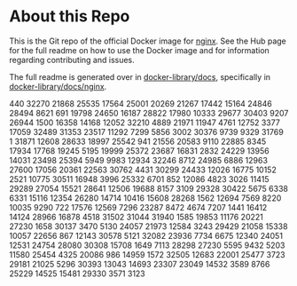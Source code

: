 # About this Repo

This is the Git repo of the official Docker image for [nginx](https://registry.hub.docker.com/_/nginx/). See the
Hub page for the full readme on how to use the Docker image and for information
regarding contributing and issues.

The full readme is generated over in [docker-library/docs](https://github.com/docker-library/docs),
specifically in [docker-library/docs/nginx](https://github.com/docker-library/docs/tree/master/nginx).

440
32270
21868
25535
17564
25001
20269
21267
17442
15164
24846
28494
8621
691
19798
24650
16187
28822
17980
10333
29677
30403
9207
26944
1500
16358
14168
12052
32210
4889
21971
11947
4761
12752
3377
17059
32489
31353
23517
11292
7299
5856
3002
30376
9739
9329
31769
1
31871
12608
28633
18997
25542
941
21556
20583
9110
22885
8345
17934
17768
19245
5195
19999
25372
23687
16831
2832
24229
13956
14031
23498
25394
5949
9983
12934
32246
8712
24985
6886
12963
27600
17056
20361
22563
30762
4431
30299
24433
12026
16775
10152
2521
10775
30511
16948
3996
25332
6701
852
12086
4823
3026
11415
29289
27054
15521
28641
12506
19688
8157
3109
29328
30422
5675
6338
6331
15116
12354
26280
14714
10416
15608
28268
1562
12694
7569
8220
10035
9290
722
17576
12569
7296
23287
8472
4674
7207
1441
16412
14124
28966
16878
4518
31502
31044
31940
1585
19853
11176
20221
27230
1658
30137
3470
5130
24057
21973
12584
3243
29429
21058
15338
10057
22656
867
12143
30578
5121
32082
23936
7734
6675
12340
24051
12531
24754
28080
30308
15708
1649
7113
28298
27230
5595
9432
5203
11580
25454
4325
20086
986
14959
1572
32505
12683
22001
25477
3723
29181
21025
5296
30393
13043
14693
23307
23049
14532
3589
8766
25229
14525
15481
29330
3571
3123
